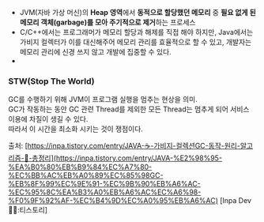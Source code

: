 - JVM(자바 가상 머신)의 **Heap 영역**에서 **동적으로 할당했던 메모리** 중 **필요 없게 된 메모리 객체(garbage)를 모아 주기적으로 제거**하는 프로세스
- C/C++에서는 프로그래머가 메모리 할당과 해제를 직접 해야 하지만, Java에서는 가비지 컬렉터가 이를 대신해주어 메모리 관리를 효율적으로 할 수 있고, 개발자는 메모리 관리에 신경 쓰지 않고 개발에 집중할 수 있다.
- 
### **STW**(Stop The World)
GC를 수행하기 위해 JVM이 프로그램 실행을 멈추는 현상을 의미.  
GC가 작동하는 동안 GC 관련 Thread를 제외한 모든 Thread는 멈추게 되어 서비스 이용에 차질이 생길 수 있다.  
따라서 이 시간을 최소화 시키는 것이 쟁점이다.



출처: 
[https://inpa.tistory.com/entry/JAVA-☕-가비지-컬렉션GC-동작-원리-알고리즘-💯-총정리](https://inpa.tistory.com/entry/JAVA-%E2%98%95-%EA%B0%80%EB%B9%84%EC%A7%80-%EC%BB%AC%EB%A0%89%EC%85%98GC-%EB%8F%99%EC%9E%91-%EC%9B%90%EB%A6%AC-%EC%95%8C%EA%B3%A0%EB%A6%AC%EC%A6%98-%F0%9F%92%AF-%EC%B4%9D%EC%A0%95%EB%A6%AC) [Inpa Dev 👨‍💻:티스토리]